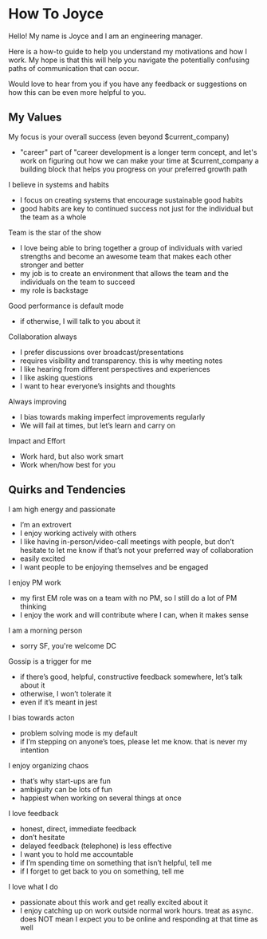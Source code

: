 # How To Joyce

Hello! My name is Joyce and I am an engineering manager.

Here is a how-to guide to help you understand my motivations and how I work. My hope is that this will help you navigate the potentially confusing paths of communication that can occur. 

Would love to hear from you if you have any feedback or suggestions on how this can be even more helpful to you.

## My Values

My focus is your overall success (even beyond $current_company)

* "career" part of "career development is a longer term concept, and let's work on figuring out how we can make your time at $current_company a building block that helps you progress on your preferred growth path

I believe in systems and habits

* I focus on creating systems that encourage sustainable good habits
* good habits are key to continued success not just for the individual but the team as a whole

Team is the star of the show

* I love being able to bring together a group of individuals with varied strengths and become an awesome team that makes each other stronger and better
* my job is to create an environment that allows the team and the individuals on the team to succeed
* my role is backstage

Good performance is default mode

* if otherwise, I will talk to you about it

Collaboration always

* I prefer discussions over broadcast/presentations
* requires visibility and transparency. this is why meeting notes
* I like hearing from different perspectives and experiences
* I like asking questions
* I want to hear everyone’s insights and thoughts

Always improving
* I bias towards making imperfect improvements regularly
* We will fail at times, but let’s learn and carry on

Impact and Effort
* Work hard, but also work smart
* Work when/how best for you

## Quirks and Tendencies

I am high energy and passionate

* I’m an extrovert
* I enjoy working actively with others
* I like having in-person/video-call meetings with people, but don’t hesitate to let me know if that’s not your preferred way of collaboration
* easily excited
* I want people to be enjoying themselves and be engaged

I enjoy PM work

* my first EM role was on a team with no PM, so I still do a lot of PM thinking
* I enjoy the work and will contribute where I can, when it makes sense

I am a morning person

* sorry SF, you're welcome DC

Gossip is a trigger for me

* if there’s good, helpful, constructive feedback somewhere, let’s talk about it
* otherwise, I won’t tolerate it
* even if it’s meant in jest

I bias towards acton

* problem solving mode is my default
* if I’m stepping on anyone’s toes, please let me know. that is never my intention

I enjoy organizing chaos

* that’s why start-ups are fun
* ambiguity can be lots of fun
* happiest when working on several things at once

I love feedback

* honest, direct, immediate feedback
* don’t hesitate
* delayed feedback (telephone) is less effective
* I want you to hold me accountable
* if I’m spending time on something that isn’t helpful, tell me
* if I forget to get back to you on something, tell me

I love what I do

* passionate about this work and get really excited about it
* I enjoy catching up on work outside normal work hours. treat as async. does NOT mean I expect you to be online and responding at that time as well 

###
